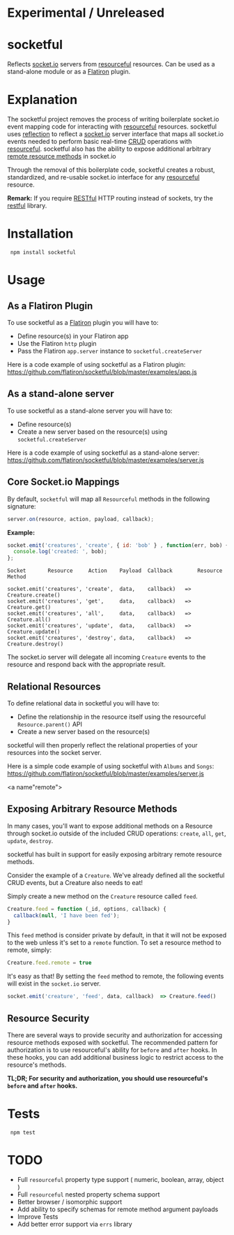 # Experimental / Unreleased

# socketful

Reflects [socket.io](http://socket.io) servers from [resourceful](http://github.com/flatiron/resourceful) resources. Can be used as a stand-alone module or as a [Flatiron](http://github.com/flatiron/) plugin.

# Explanation

The socketful project removes the process of writing boilerplate socket.io event mapping code for interacting with  [resourceful](http://github.com/flatiron/resourceful) resources. socketful uses <a href="http://en.wikipedia.org/wiki/Reflection_(computer_programming)">reflection</a> to reflect a [socket.io](http://socket.io) server interface that maps all socket.io events needed to perform basic real-time [CRUD](http://en.wikipedia.org/wiki/Create,_read,_update_and_delete) operations with [resourceful](http://github.com/flatiron/resourceful). socketful also has the ability to expose additional arbitrary <a href="#remote">remote resource methods</a> in socket.io

Through the removal of this boilerplate code, socketful creates a robust, standardized, and re-usable socket.io interface for any [resourceful](http://github.com/flatiron/resourceful) resource.

**Remark:** If you require [RESTful](http://en.wikipedia.org/wiki/Representational_state_transfer) HTTP routing instead of sockets, try the [restful](http://github.com/flatiron/restful) library.

# Installation

     npm install socketful

# Usage

## As a Flatiron Plugin

To use socketful as a <a href="http://github.com/flatiron/flatiron">Flatiron</a> plugin you will have to:

 - Define resource(s) in your Flatiron app
 - Use the Flatiron `http` plugin
 - Pass the Flatiron `app.server` instance to `socketful.createServer`

Here is a code example of using socketful as a Flatiron plugin: <a href="https://github.com/flatiron/socketful/blob/master/examples/app.js">https://github.com/flatiron/socketful/blob/master/examples/app.js</a>

## As a stand-alone server

To use socketful as a stand-alone server you will have to:

 - Define resource(s)
 - Create a new server based on the resource(s) using `socketful.createServer`

Here is a code example of using socketful as a stand-alone server: <a href="https://github.com/flatiron/socketful/blob/master/examples/server.js">https://github.com/flatiron/socketful/blob/master/examples/server.js</a>

## Core Socket.io Mappings

  By default, `socketful` will map all `Resourceful` methods in the following signature:

```js
server.on(resource, action, payload, callback);
```

**Example:**

```js
socket.emit('creatures', 'create', { id: 'bob' } , function(err, bob) {
  console.log('created: ', bob);
};
```
```
Socket       Resource     Action    Payload  Callback        Resource Method

socket.emit('creatures', 'create',  data,    callback)   =>  Creature.create()
socket.emit('creatures', 'get',     data,    callback)   =>  Creature.get()
socket.emit('creatures', 'all',     data,    callback)   =>  Creature.all()
socket.emit('creatures', 'update',  data,    callback)   =>  Creature.update()
socket.emit('creatures', 'destroy', data,    callback)   =>  Creature.destroy()
```

  The socket.io server will delegate all incoming `Creature` events to the resource and respond back with the appropriate result.

## Relational Resources

To define relational data in socketful you will have to:

 - Define the relationship in the resource itself using the resourceful `Resource.parent()` API
 - Create a new server based on the resource(s)

socketful will then properly reflect the relational properties of your resources into the socket server.

Here is a simple code example of using socketful with `Albums` and `Songs`: <a href="https://github.com/flatiron/socketful/blob/master/examples/server.js">https://github.com/flatiron/socketful/blob/master/examples/server.js</a>



<a name"remote"></a>
## Exposing Arbitrary Resource Methods

In many cases, you'll want to expose additional methods on a Resource through socket.io outside of the included CRUD operations: `create`, `all`, `get`, `update`, `destroy`.

socketful has built in support for easily exposing arbitrary remote resource methods.

Consider the example of a `Creature`. We've already defined all the socketful CRUD events, but a Creature also needs to eat! 

Simply create a new method on the `Creature` resource called `feed`.

```js
Creature.feed = function (_id, options, callback) {
  callback(null, 'I have been fed');
}
```
This `feed` method is consider private by default, in that it will not be exposed to the web unless it's set to a `remote` function. To set a resource method to remote, simply:

```js
Creature.feed.remote = true
```

It's easy as that! By setting the `feed` method to remote, the following events will exist in the `socket.io` server.

```js
socket.emit('creature', 'feed', data, callback)  => Creature.feed()
```

## Resource Security

There are several ways to provide security and authorization for accessing resource methods exposed with socketful. The recommended pattern for authorization is to use resourceful's ability for `before` and `after` hooks. In these hooks, you can add additional business logic to restrict access to the resource's methods. 

**TL;DR; For security and authorization, you should use resourceful's `before` and `after` hooks.**

# Tests

     npm test

# TODO

 - Full `resourceful` property type support ( numeric, boolean, array, object )
 - Full `resourceful` nested property schema support
 - Better browser / isomorphic support
 - Add ability to specify schemas for remote method argument payloads
 - Improve Tests
 - Add better error support via `errs` library
